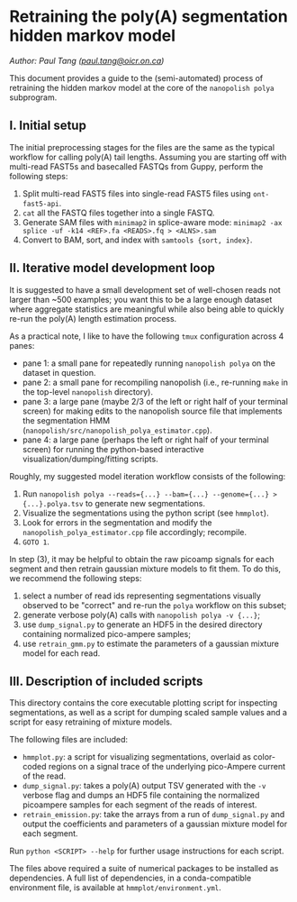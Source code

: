 Retraining the poly(A) segmentation hidden markov model
=======================================================
_Author: Paul Tang (paul.tang@oicr.on.ca)_

This document provides a guide to the (semi-automated) process of retraining the hidden markov model at
the core of the `nanopolish polya` subprogram.

I. Initial setup
----------------
The initial preprocessing stages for the files are the same as the typical workflow for calling poly(A) tail lengths.
Assuming you are starting off with multi-read FAST5s and basecalled FASTQs from Guppy, perform the following steps:

1. Split multi-read FAST5 files into single-read FAST5 files using `ont-fast5-api`.
2. `cat` all the FASTQ files together into a single FASTQ.
3. Generate SAM files with `minimap2` in splice-aware mode:
  `minimap2 -ax splice -uf -k14 <REF>.fa <READS>.fq > <ALNS>.sam`
4. Convert to BAM, sort, and index with `samtools {sort, index}`.

II. Iterative model development loop
------------------------------------
It is suggested to have a small development set of well-chosen reads not larger than ~500 examples; you want this to
be a large enough dataset where aggregate statistics are meaningful while also being able to quickly re-run the poly(A)
length estimation process.

As a practical note, I like to have the following `tmux` configuration across 4 panes:
* pane 1: a small pane for repeatedly running `nanopolish polya` on the dataset in question.
* pane 2: a small pane for recompiling nanopolish (i.e., re-running `make` in the top-level `nanopolish` directory).
* pane 3: a large pane (maybe 2/3 of the left or right half of your terminal screen) for making edits to the nanopolish
  source file that implements the segmentation HMM (`nanopolish/src/nanopolish_polya_estimator.cpp`).
* pane 4: a large pane (perhaps the left or right half of your terminal screen) for running the python-based interactive
  visualization/dumping/fitting scripts.

Roughly, my suggested model iteration workflow consists of the following:
1. Run `nanopolish polya --reads={...} --bam={...} --genome={...} > {...}.polya.tsv` to generate new segmentations.
2. Visualize the segmentations using the python script (see `hmmplot`).
3. Look for errors in the segmentation and modify the `nanopolish_polya_estimator.cpp` file accordingly; recompile.
4. `GOTO 1`.

In step (3), it may be helpful to obtain the raw picoamp signals for each segment and then retrain gaussian mixture
models to fit them. To do this, we recommend the following steps:
1. select a number of read ids representing segmentations visually observed to be "correct" and re-run the `polya`
   workflow on this subset;
2. generate verbose poly(A) calls with `nanopolish polya -v {...}`;
3. use `dump_signal.py` to generate an HDF5 in the desired directory containing normalized pico-ampere samples;
4. use `retrain_gmm.py` to estimate the parameters of a gaussian mixture model for each read.

III. Description of included scripts
------------------------------------
This directory contains the core executable plotting script for inspecting segmentations, as well as a script
for dumping scaled sample values and a script for easy retraining of mixture models.

The following files are included:
* `hmmplot.py`: a script for visualizing segmentations, overlaid as color-coded regions on a signal trace
  of the underlying pico-Ampere current of the read.
* `dump_signal.py`: takes a poly(A) output TSV generated with the `-v` verbose flag and dumps an HDF5 file
  containing the normalized picoampere samples for each segment of the reads of interest.
* `retrain_emission.py`: take the arrays from a run of `dump_signal.py` and output the coefficients and parameters
  of a gaussian mixture model for each segment.

Run `python <SCRIPT> --help` for further usage instructions for each script.

The files above required a suite of numerical packages to be installed as dependencies. A full list of dependencies,
in a conda-compatible environment file, is available at `hmmplot/environment.yml`.